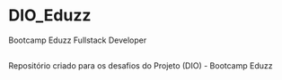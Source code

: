 # DIO_Eduzz
Bootcamp Eduzz Fullstack Developer

## 
Repositório criado para os desafios do Projeto (DIO) - Bootcamp Eduzz

